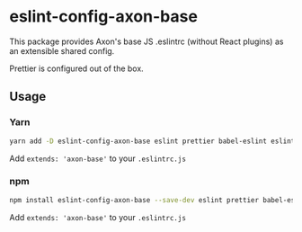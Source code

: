 # eslint-config-axon-base

This package provides Axon's base JS .eslintrc (without React plugins) as an extensible shared config.

Prettier is configured out of the box.

## Usage

### Yarn

```bash
yarn add -D eslint-config-axon-base eslint prettier babel-eslint eslint-plugin-import eslint-plugin-prettier
```

Add `extends: 'axon-base'` to your `.eslintrc.js`


### npm

```bash
npm install eslint-config-axon-base --save-dev eslint prettier babel-eslint eslint-plugin-import eslint-plugin-prettier
```

Add `extends: 'axon-base'` to your `.eslintrc.js`
